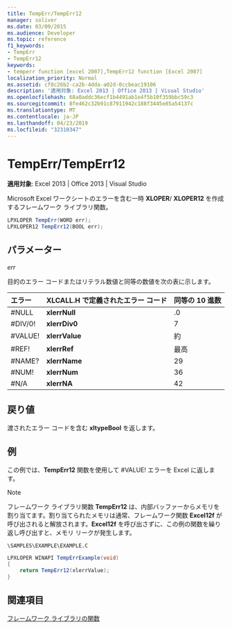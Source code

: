 ```yaml
---
title: TempErr/TempErr12
manager: soliver
ms.date: 03/09/2015
ms.audience: Developer
ms.topic: reference
f1_keywords:
- TempErr
- TempErr12
keywords:
- temperr function [excel 2007],TempErr12 function [Excel 2007]
localization_priority: Normal
ms.assetid: cf8c26b2-ca2b-4dda-a02d-0ccbeac19106
description: '適用対象: Excel 2013 | Office 2013 | Visual Studio'
ms.openlocfilehash: 68a0addc36ecf1b4491ab1e4f5b10f359bbc59c3
ms.sourcegitcommit: 8fe462c32b91c87911942c188f3445e85a54137c
ms.translationtype: MT
ms.contentlocale: ja-JP
ms.lasthandoff: 04/23/2019
ms.locfileid: "32310347"
---
```

# <a name="temperrtemperr12"></a>TempErr/TempErr12

 **適用対象**: Excel 2013 | Office 2013 | Visual Studio 
  
Microsoft Excel ワークシートのエラーを含む一時 **XLOPER**/ **XLOPER12** を作成するフレームワーク ライブラリ関数。 
  
```cs
LPXLOPER TempErr(WORD err);
LPXLOPER12 TempErr12(BOOL err);
```

## <a name="parameters"></a>パラメーター

 _err_
  
目的のエラー コードまたはリテラル数値と同等の数値を次の表に示します。
  
|**エラー**|**XLCALL.H で定義されたエラー コード**|**同等の 10 進数**|
|:-----|:-----|:-----|
|#NULL  <br/> |**xlerrNull** <br/> |.0  <br/> |
|#DIV/0!  <br/> |**xlerrDiv0** <br/> |7  <br/> |
|#VALUE!  <br/> |**xlerrValue** <br/> |約  <br/> |
|#REF!  <br/> |**xlerrRef** <br/> |最高  <br/> |
|#NAME?  <br/> |**xlerrName** <br/> |29  <br/> |
|#NUM!  <br/> |**xlerrNum** <br/> |36  <br/> |
|#N/A  <br/> |**xlerrNA** <br/> |42  <br/> |
   
## <a name="return-value"></a>戻り値

渡されたエラー コードを含む **xltypeBool** を返します。 
  
## <a name="example"></a>例

この例では、**TempErr12** 関数を使用して #VALUE! エラーを Excel に返します。 
  
> [!NOTE]
> フレームワーク ライブラリ関数 **TempErr12** は、内部バッファーからメモリを割り当てます。割り当てられたメモリは通常、フレームワーク関数 **Excel12f** が呼び出されると解放されます。**Excel12f** を呼び出さずに、この例の関数を繰り返し呼び出すと、メモリ リークが発生します。 
  
 `\SAMPLES\EXAMPLE\EXAMPLE.C`
  
```cs
LPXLOPER WINAPI TempErrExample(void)
{
    return TempErr12(xlerrValue);
}
```

## <a name="see-also"></a>関連項目



[フレームワーク ライブラリの関数](functions-in-the-framework-library.md)

